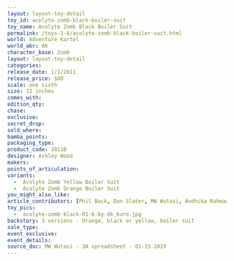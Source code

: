 ```yaml
---
layout: layout-toy-detail 
toy_id: acolyte-zomb-black-boiler-suit
toy_name: Acolyte Zomb Black Boiler Suit
permalink: /toys-1-6/acolyte-zomb-black-boiler-suit.html
world: Adventure Kartel
world_abr: AK
character_base: Zomb
layout: layout-toy-detail
categories: 
release_date: 1/1/2011
release_price: $80 
scale: one sixth
size: 12 inches
comes_with: 
edition_qty: 
chase: 
exclusive: 
secret_drop: 
sold_where: 
bamba_points: 
packaging_type: 
product_code: 2011B
designer: Ashley Wood
makers: 
points_of_articulation: 
variants: 
  -  Acolyte Zomb Yellow Boiler Suit
  -  Acolyte Zomb Orange Boiler Suit
you_might_also_like: 
article_contributors: [Phil Back, Don Slater, MW Wutasi, Andhika Rahmaditya]
toy_pics: 
  -  acolyte-zomb-black-01-6-by-dk_kuro.jpg
backstory: 3 versions - Orange, black or yellow, boiler suit
sale_type: 
event_exclusive: 
event_details: 
source_doc: MW Wutasi - 3A spreadsheet - 01-15-2019
---
```

